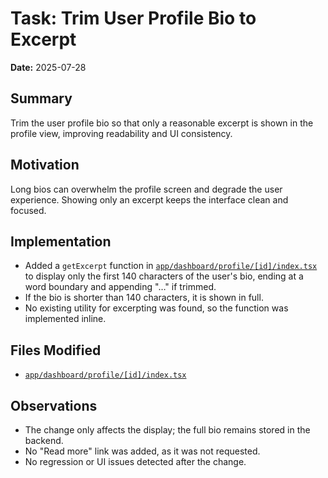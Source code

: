 # Task: Trim User Profile Bio to Excerpt

**Date:** 2025-07-28

## Summary

Trim the user profile bio so that only a reasonable excerpt is shown in the profile view, improving readability and UI consistency.

## Motivation

Long bios can overwhelm the profile screen and degrade the user experience. Showing only an excerpt keeps the interface clean and focused.

## Implementation

- Added a `getExcerpt` function in [`app/dashboard/profile/[id]/index.tsx`](app/dashboard/profile/[id]/index.tsx) to display only the first 140 characters of the user's bio, ending at a word boundary and appending "…" if trimmed.
- If the bio is shorter than 140 characters, it is shown in full.
- No existing utility for excerpting was found, so the function was implemented inline.

## Files Modified

- [`app/dashboard/profile/[id]/index.tsx`](app/dashboard/profile/[id]/index.tsx)

## Observations

- The change only affects the display; the full bio remains stored in the backend.
- No "Read more" link was added, as it was not requested.
- No regression or UI issues detected after the change.
